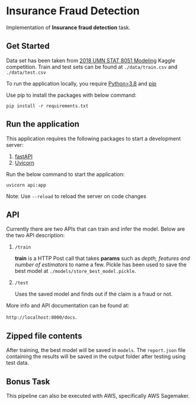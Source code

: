# Insurance Fraud Detection

Implementation of  **Insurance fraud detection** task.

## Get Started

Data set has been taken from [2018 UMN STAT 8051 Modeling](https://www.kaggle.com/competitions/2018-trv-statistical-modeling-competition-umn/overview) Kaggle competition. Train and test sets can be found at `./data/train.csv` and `./data/test.csv`

To run the application locally, you require [Python>3.8](https://www.python.org/) and [pip](https://pypi.org/project/pip/) 

Use pip to install the packages with below command:

`pip install -r requirements.txt`

## Run the application

This application requires the following packages to start a development server:

1. [fastAPI](https://fastapi.tiangolo.com/) 
2. [Uvicorn](https://www.uvicorn.org/)

Run the below command to start the application:

`uvicorn api:app`

Note: Use `--reload` to reload the server on code changes

## API

Currently there are two APIs that can train and infer the model. Below are the two API description:

1. `/train`

    **train** is a HTTP Post call that takes **params** such as *depth, features and number of estimators* to name a few. 
Pickle has been used to save the best model at `./models/store_best_model.pickle`.


2. `/test` 

    Uses the saved model and finds out if the claim is a fraud or not. 

More info and API documentation can be found at:

`http://localhost:8000/docs`. 

## Zipped file contents

After training, the best model will be saved in `models`. The `report.json` file containing the results will be saved in the output folder after testing using test data.

## Bonus Task

This pipeline can also be executed with AWS, specifically AWS Sagemaker.